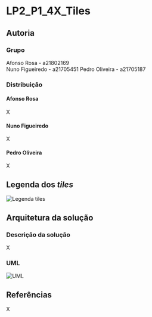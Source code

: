 # LP2_P1_4X_Tiles

## Autoria

### Grupo

Afonso Rosa - a21802169  
Nuno Figueiredo - a21705451
Pedro Oliveira - a21705187

### Distribuição

#### Afonso Rosa

X

#### Nuno Figueiredo

X

#### Pedro Oliveira

X

## Legenda dos *tiles*

![Legenda *tiles*](legenda.png)

## Arquitetura da solução

### Descrição da solução

X

### UML

![UML](uml.png)

## Referências

X

